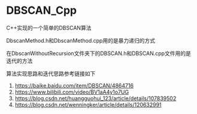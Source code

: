 # DBSCAN_Cpp
C++实现的一个简单的DBSCAN算法

DbscanMethod.h和DbscanMethod.cpp用的是暴力递归的方式

在DbscanWithoutRecursion文件夹下的DBSCAN.h和DBSCAN.cpp文件用的是迭代的方法

算法实现思路和迭代思路参考链接如下
1. https://baike.baidu.com/item/DBSCAN/4864716
2. https://www.bilibili.com/video/BV1aA4y1o7UG
3. https://blog.csdn.net/huangguohui_123/article/details/107839502
4. https://blog.csdn.net/wenningker/article/details/120632991

